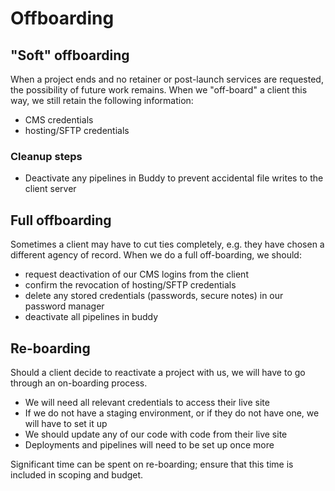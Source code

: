 # Offboarding

## "Soft" offboarding

When a project ends and no retainer or post-launch services are requested, the possibility of future work remains. When we "off-board" a client this way, we still retain the following information: 

- CMS credentials
- hosting/SFTP credentials

### Cleanup steps 

 - Deactivate any pipelines in Buddy to prevent accidental file writes to the client server

## Full offboarding

Sometimes a client may have to cut ties completely, e.g. they have chosen a different agency of record. When we do a full off-boarding, we should: 

- request deactivation of our CMS logins from the client
- confirm the revocation of hosting/SFTP credentials
- delete any stored credentials (passwords, secure notes) in our password manager
- deactivate all pipelines in buddy


## Re-boarding

Should a client decide to reactivate a project with us, we will have to go through an on-boarding process.

- We will need all relevant credentials to access their live site
- If we do not have a staging environment, or if they do not have one, we will have to set it up
- We should update any of our code with code from their live site
- Deployments and pipelines will need to be set up once more

Significant time can be spent on re-boarding; ensure that this time is included in scoping and budget.